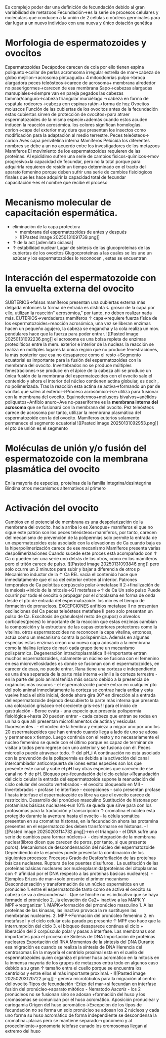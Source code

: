 Es complejo poder dar una definición de fecundación debido al gran variabilidad de metazoos
Fecundación→es la serie de procesos celulares y moleculars que conducen a la unión de 2 células o núcleos germinales para dar lugar a un nuevo individuo con una nueva y único dotación genética
# Morfologia de  espermatozoides y ovocitos 
Espermatozoides
	Decápodos
		carecen  de cola por ello tienen espina
	poliqueto→collar de perlas
		acromsoma irregular
	estrella de mar→cabeza de globo
	mejillon→acrosoma pintuaguda+ 4 mitocdonrias
	pulpo→broca alargadora
	peces teleósteos→carece de acrosoma+ membrana alrededor
		no paserigormes→carecen de esa membrana
	Sapo→cabezas alargadas
	marsupiales→siempre van en pareja pegados las cabezas
	tammar/canguro→cabeza triangular
	murciélago →cabeza en forma de espátula
	rodeores→cabeza con espinas
	ratón→forma de hoz 
Ovocitos
moluscos
	Función de las cubiertas de los ovocitos antes de la fecundación
		estas cubiertas sirven de protección de ovocitos+para atraer espermatozoides de la misma especie+además cuando estos acuden inducen la reacción acrosómica.
			los colores significan homologías.
		corion→capa del exterior muy dura que presentan los insectos como modificación para la adaptación al medio terrestre.
	Peces teleósteos→
		corion
	Aves
		capa perivitelina interna
	Mamíferos
		Pelúcida
	los diferentes nombres se debe a un no acuerdo entre los investigadores de los metazoos
	Mamíferos
		El movimiento de los espermatozoides requieren de las proteínas. Al epidídimo sufren una serie de cambios físicos-químicos→mov progresivo+la capacidad de fecundar, pero no la total porque para adquirirla requieren de residir un tiempo determinado en el tracto del aparato femenino porque deben sufrir una serie de cambios fisiológicos finales que les hace adquirir la capacidad total de fecundar
			capacitación→es el nombre que recibe el proceso
# Mecanismo molecular de capacitación espermática.
- eliminación de la capa protectora
	- membrana del espermatozoides de antes y después
	- ![[Pasted image 20250131091739.png]]
- ↑ de la act [adenilato ciclasa]
- ↑ estabilidad nuclear 
Lugar de síntesis de las glucoproteínas de las cubiertas de los ovocitos
Glugocproteínas a las cuales se les une un azúcar y los espermatozoides lo reconocen , estas se encuentran 
# Interacción del espermatozoide con la envuelta externa del ovocito
SUBTERIOS→falsos mamíferos
	presentan una cubiertas externa más delgada
	entonces la forma de entrada es distinta
	↓ grosor de la capa por ello, utilizan la reacción" acrosómica," por tanto, no deben realizar nada más.
EUTERIOS→verdaderos mamíferos
	↑ capa→requiere fuerza física de los espermatozoides+reacción acrosómica, una vez se liberan enzimas hacen un pequeño agujero, la cabeza se engancha y la cola realiza un mov. pendulares hace que la fuerza para poder entrar.
	![[Pasted image 20250131092236.png]]
		el acrosoma es una bolsa repleta de enzimas proteolíticos
			entre la mem. exterior e interior de la nuclear.
			la reacción se realiza en múltiples lugares
			la única región que no produce fenestraciones, la más posterior que esa no desaparece como el resto→Segmento ecuatorial 
				es importante para la fusión del espermatozoides con la membrana del ovocito.
Invertebrados
	no se produce múltiples fenestraciones→se produce en el ápice de la cabeza 
		ahi se produce un única fusión de la membrana del espermatozoides con el ovocito
			sale el contenido y ahora el interior del núcleo contienen actina globular, es decir , no polimerizada. Tras la reacción esta actina se activa→formando un par de varillas que salen al exterior→Proceso acrosómico→se utiliza para fusionar con la membrana del ovocito.
Equinodermos+moluscos bivalvos+anélidos poliquetos+Anfibio anuro+Ave no-paseriforme
	es la **membrana interna del acrosoma** que se fusionará con la membrana del ovocito.
Pez teleósteos
	carece de acrosoma
	por tanto, utilizar la membrana plasmática del espermatozoide con la del ovocito.
Mamíferos euterios
	solamente permanece el segmento ecuatorial
		![[Pasted image 20250131092953.png]]
		el pto de unión es el segmento
# Moléculas de unión y/o fusión del espermatozoide con la membrana plasmática del ovocito
En la mayoría de especies, proteínas de la familia integrina/desintegrina
Bindina
	otros mecanismos alternativos al primero
# Activación del ovocito
Cambios en el potencial de membrana
	es una despolarización de la membrana del ovocito.
		hacia arriba lo es
	Xenopus+
	mamíferos
		el que no sigue este patrón son los peces teleósteos+mamíferos, por tanto, carecen del mecanismo de prevención de la polipermias
			solo permite la entrada de un espermatozoides
			esta asociado con la elevaciones de Ca 
		cuando baja es la hiperpolimerización
			carece de ese mecanismo
		Mamíferos
			presenta varias despolimerizaciones
	Cuando sucede este proces está acompañado con ↑ Ca o pueden ser una serie uno detrás de los otros, como en los mamíferos.
		pero el tritón carece de pulso.
			![[Pasted image 20250131093846.png]]
			pero solo ocurre un 2 minutos para subir y bajar a diferencia de otros p
Mecanismo inductor de la ↑ Ca
		REL vacía el contenido hace que inmediatamente que el ca del exterior entren al interior.
	Patrones temporales de Ca
	pelotitas corpúsculo polar→metafase II
	2→finalización de la meiosis→inicio de la mitosis→G1
	metafase→↑ de Ca 
		Un solo pulso
	Puede ocurrir por todo el ovocito o propagar por el citoplasma en forma de onda desde el pto de entrada del espermatozoide.
		los min es el tiempo de formación de pronucleos.
	EXCEPCIONES
		anfibios
			metafase II
			no presentan oscilaciones del Ca
		peces teleósteos
			metafase II
			pero solo presentan un pulso de Ca.
Exocitosis de gránulos(el resto de grupos) o alveolos corticales(peces)
	lo importante de la reacción que estas enzimas cambian la composición y la estructura de las capas exteriores protectores como la vitelina.
		otros espermatozoides no reconocen la capa vitelina, entonces, actúa como un mecanismo contra la polispérmica.
		Además en algunas especias estas enzimas crean una nueva capa adosado a la membrana como la hialina (erizos de mar)
		cada grupo tiene un mecanismo polispérmica.
Degeneración intracitoplasmática !!→Importante
	entran muchos espermatozoides, solamente un núcleo se fusiona con el femenino
	en esa microvellosidades es donde se fusionan con el espermatozoides, en carecer de esas, no puede entrar.
	Rana
		tiene una corteza e independiente es una área separada de la parte más interna→símil a la corteza terrestre
		- en la parte del polo animal teñida más  oscuro debido a la presencia de orgánulos más oscuros
		- el espermatozoide puede entrar  en cualquier pto del polo animal inmediatamente la corteza se contrae hacia arriba y esta vuelve hacia el sitio inicial,  donde ahora gira 30º en dirección al a entrada del espermatozoide dejando descubierto la parte más interna que presenta una coloración grisáceo→el creciente gris→es !! para el inicio de gastrulación
	- Beroe ovata
		- una especie que presenta polispermia fisiológica→hasta 20 pueden entrar
		- cada cabeza que entran se rodea en un halo que ahi presentan microfilamentos de actina y vesículas fluorescentes .
		- el núcleo de la hembra y empieza a migrar uno por uno los 20 espermatozoides que han entrado cuando llega a lado de uno se adosa y permanece x tiempo. Luego continúa con el resto y no necesariamente el núcleo femenino se quede con el último porque es capaz de terminar de visitar a todos pero regrese con uno anterior y se fusiona con él.
	Peces
		micropilo puede atravesar todo.
↑ del pH_i
	A continuación no esta asociado con la prevención de la polispermia 
	es debida a la activación del canal intercambiador anticompuerta de iones
	estas especies son los que presente este canal y sube el pH
	hay otras especies que carecen de ese canal
		no ↑ de pH.
Bloqueo pre-fecundación del ciclo celular→Reanudación del ciclo celular
	la entrada del espermatozoide supone la reanudación del ciclo celular del ovocito
		vertebrados
		- el ovocito bloqueado en MII
	- Invertebrados
		- profase I e interfase 
			- excepciones
				- solo presentan profase I hasta interfase el espermatozoide es libre ya que el ovocito carece de restricción.
Desarrollo del pronúcleo masculino
	Sustitución de histonas por protaminas básicas nucleares→un 10% se queda que sirve para con los protosomas para la traducción y transcripción
	↑ cromatina
		el núcleo esta protegido durante la aventura hasta el ovocito
	- la célula somática presenten en su cromatina histonas, en la fecundación ahora las protamina presentes en el espermatozoides deben transformarse en histonas.
		- ![[Pasted image 20250203114732.png]]→en el triangulo
	- el DNA sufre una serie de cambios para formar núcleos→
		- desintegración de la membrana nuclear(libros dicen que carecen de poros, por tanto, si que presente poros).
	Mecanismos de descondensación del núcleo del espermatozoide
		Dependiendo de la especies puede presentar la combinación de los siguientes procesos:
		Procesos
			Grado de Desfosforilación de las proteínas básicas nucleares.
			Ruptura de los puentes disulfuros .
			La sustitución de las proteínas básicas nucleares por nucleoplasmida(proteínas del citoplasmas con ↑ afinidad por el DNA respecto a las proteínas básicas nucleares).
	- Ejemplos
		Erizos de mar→solo presente el primer mecanismo
	Descondensación y transformación de un núcleo espermática en un pronúcleo
		1. entre el espermatozoide tanto como se activa el ovocito su cabeza se va a descondensar . Que se hinche no es indicativo que se haya formado el pronúcleo
		2. ,la elevación de Ca2+ inactive a las MAPK Y MPF→reorganizar 
			1. MAPK→formación del prnonúcleo masculino
				1. A las proteínas de las kinasas, las inactiva  provoca la re sustituyen las membranas nucleares.
			2. MFP→Formación del pronúcleo femenino
				2. en metafase I y el ciclo celular esta parado pq presente ↑ MPF eso hace que la interrumpción del ciclo 
				3. el bloqueo desaparece contínua el ciclo + liberación del 2 corpúsculo polar y pasas a interfase.
	Las membranas son importantes para el proceso de
		Sintesis de DNA
		Importación de proteínas nucleares
		Exportación del RNA
	Momentos de la síntesis del DNA
		Durante esa migración es cuando se realiza la síntesis de DNA
Herencia del centrosomas
	En la mayoría el centríolo proximal esta en el cuello del espermatozoides quien organiza el primer huso acromático en la mitosis
	en la inmensa mayoría de los grupos de metazoos entra todo
		en algunos caso debido a su gran ↑ tamaño entra el cuello porque se encuentra los centriolos y entre ellos el más importante proximal.
	- ![[Pasted image 20250203120722.png]]
		- genera microtúbulos para la migración al centro del ovocito
	Tipos de fecundación
		-Erizo del mar→si fecundan en interfase
			fusión del pronúcleo→aparato mitótico
	- Nematodo *Ascaris*
		- los 2 pronúcleos no se fusionan sino se adosan +formación del huso y los cromasomas se comunican por el huso acromático.
Aposición pronuclear y cariogamia
	Origen del huso acromático→Excepción de los tipos de fecundación
		no se forma un solo pronúcleo
		se adosan los 2 núcleos y cada uno forma su huso acromático de forma independiente se descondensa la cromatina+placas  pero se mantiene separado→gonómero y al procedimiento→gonomería
		telofase cunado los cromosomas llegan al extremo del huso
